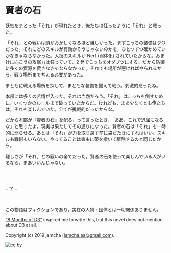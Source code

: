 

# 賢者の石

妖気をまとった「それ」が現れたとき，俺たちは狂ったように「それ」と戦った。  

「それ」との戦いは頭がおかしくなるほど難しかった。まずこっちの装備はク○だった。それにどのスキルが有効かそうじゃないのかを，ひとつずつ確かめていかなきゃならなかった。大抵のスキルが Nerf (弱体化) されていたからな。おまけに向こうの攻撃力は狂っていて，2 発でこっちをオダブツにする。だから防御に多くの資源を費さなきゃならなかった。それでも場所が悪ければやられるから，戦う場所まで考える必要があった。  

まともに戦える場所を探して，まともな装備を揃えて戦う。刺激的だったね。  

本部には多くの苦情が入った。それは当然だろう。「それ」はこっちを倒すために，いくつかのルールまで破っていたからだ。けれども，まあ少なくとも俺たちは，それを楽しんでいた。全てが挑戦的だったからな。  

だから本部が『賢者の石』を配る，って言ったとき，「ああ，これで退屈になるな」と思ったよ。現実は果たしてその通りになった。賢者の石は「それ」を一時的に弱らせる。あとは「それ」が力を取り戻す前に袋だたきにすればいい。スキルも戦術もいらない。やってることは害虫に薬を撒いて駆除するのと同じだから。  

難しさが「それ」との戦いの全てだった。賢者の石を使って楽しんでいる人がいるなら，まあいいんじゃない。  

<br>  
<br>  

&#x2013; 了 &#x2013;  

<br>  

この物語はフィクションであり，実在の人物・団体とは一切関係ありません。  

["8 Months of D3"](https://www.youtube.com/watch?v=nvwbtmfIeUA) inspired me to write this, but this novel does not mention about D3 at all.  

Copyright (c) 2019 jamcha (jamcha.aa@gmail.com).  

![cc by](https://i.creativecommons.org/l/by/4.0/88x31.png)  

